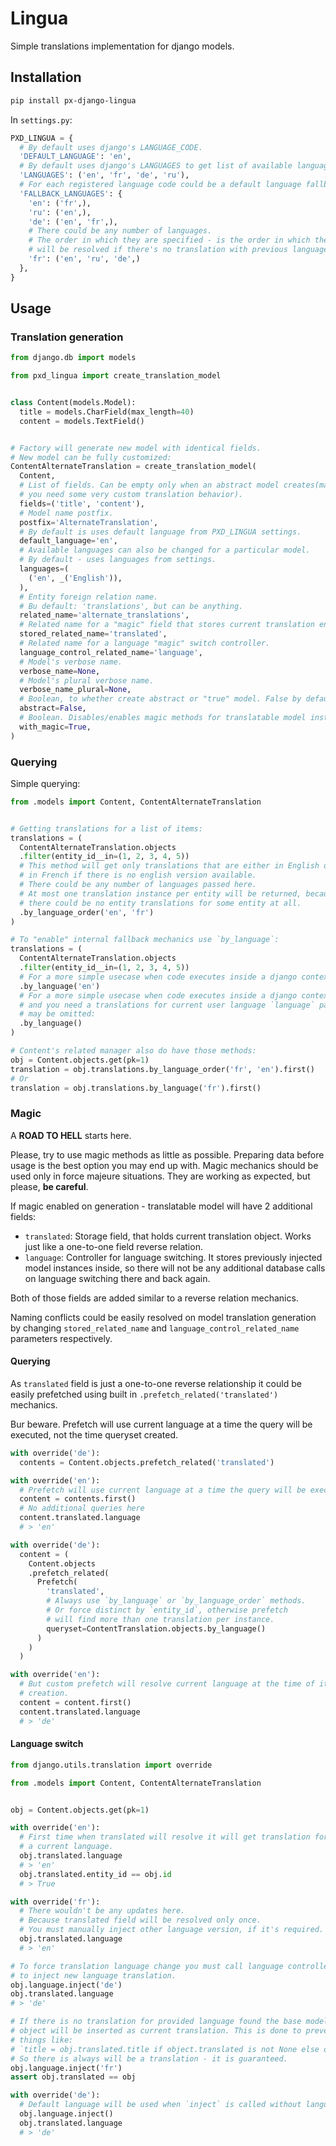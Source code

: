 # Lingua

Simple translations implementation for django models.

## Installation

```sh
pip install px-django-lingua
```

In `settings.py`:

```python
PXD_LINGUA = {
  # By default uses django's LANGUAGE_CODE.
  'DEFAULT_LANGUAGE': 'en',
  # By default uses django's LANGUAGES to get list of available languages.
  'LANGUAGES': ('en', 'fr', 'de', 'ru'),
  # For each registered language code could be a default language fallbacks:
  'FALLBACK_LANGUAGES': {
    'en': ('fr',),
    'ru': ('en',),
    'de': ('en', 'fr',),
    # There could be any number of languages.
    # The order in which they are specified - is the order in which they
    # will be resolved if there's no translation with previous language found.
    'fr': ('en', 'ru', 'de',)
  },
}
```

## Usage

### Translation generation

```python
from django.db import models

from pxd_lingua import create_translation_model


class Content(models.Model):
  title = models.CharField(max_length=40)
  content = models.TextField()


# Factory will generate new model with identical fields.
# New model can be fully customized:
ContentAlternateTranslation = create_translation_model(
  Content,
  # List of fields. Can be empty only when an abstract model creates(maybe
  # you need some very custom translation behavior).
  fields=('title', 'content'),
  # Model name postfix.
  postfix='AlternateTranslation',
  # By default is uses default language from PXD_LINGUA settings.
  default_language='en',
  # Available languages can also be changed for a particular model.
  # By default - uses languages from settings.
  languages=(
    ('en', _('English')),
  ),
  # Entity foreign relation name.
  # Bu default: 'translations', but can be anything.
  related_name='alternate_translations',
  # Related name for a "magic" field that stores current translation entity.
  stored_related_name='translated',
  # Related name for a language "magic" switch controller.
  language_control_related_name='language',
  # Model's verbose name.
  verbose_name=None,
  # Model's plural verbose name.
  verbose_name_plural=None,
  # Boolean, to whether create abstract or "true" model. False by default.
  abstract=False,
  # Boolean. Disables/enables magic methods for translatable model instances.
  with_magic=True,
)
```

### Querying

Simple querying:

```python
from .models import Content, ContentAlternateTranslation


# Getting translations for a list of items:
translations = (
  ContentAlternateTranslation.objects
  .filter(entity_id__in=(1, 2, 3, 4, 5))
  # This method will get only translations that are either in English or
  # in French if there is no english version available.
  # There could be any number of languages passed here.
  # At most one translation instance per entity will be returned, because
  # there could be no entity translations for some entity at all.
  .by_language_order('en', 'fr')
)

# To "enable" internal fallback mechanics use `by_language`:
translations = (
  ContentAlternateTranslation.objects
  .filter(entity_id__in=(1, 2, 3, 4, 5))
  # For a more simple usecase when code executes inside a django context
  .by_language('en')
  # For a more simple usecase when code executes inside a django context
  # and you need a translations for current user language `language` parameter
  # may be omitted:
  .by_language()
)

# Content's related manager also do have those methods:
obj = Content.objects.get(pk=1)
translation = obj.translations.by_language_order('fr', 'en').first()
# Or
translation = obj.translations.by_language('fr').first()
```

### Magic

A **ROAD TO HELL** starts here.

Please, try to use magic methods as little as possible. Preparing data before usage is the best option you may end up with. Magic mechanics should be used only in force majeure situations. They are working as expected, but please, **be careful**.

If magic enabled on generation - translatable model will have 2 additional fields:

- `translated`: Storage field, that holds current translation object. Works just like a one-to-one field reverse relation.
- `language`: Controller for language switching. It stores previously injected model instances inside, so there will not be any additional database calls on language switching there and back again.

Both of those fields are added similar to a reverse relation mechanics.

Naming conflicts could be easily resolved on model translation generation by changing `stored_related_name` and `language_control_related_name` parameters respectively.

#### Querying

As `translated` field is just a one-to-one reverse relationship it could be easily prefetched using built in `.prefetch_related('translated')` mechanics.

Bur beware. Prefetch will use current language at a time the query will be executed, not the time queryset created.

```python
with override('de'):
  contents = Content.objects.prefetch_related('translated')

with override('en'):
  # Prefetch will use current language at a time the query will be executed.
  content = contents.first()
  # No additional queries here
  content.translated.language
  # > 'en'

with override('de'):
  content = (
    Content.objects
    .prefetch_related(
      Prefetch(
        'translated',
        # Always use `by_language` or `by_language_order` methods.
        # Or force distinct by `entity_id`, otherwise prefetch
        # will find more than one translation per instance.
        queryset=ContentTranslation.objects.by_language()
      )
    )
  )

with override('en'):
  # But custom prefetch will resolve current language at the time of it's
  # creation.
  content = content.first()
  content.translated.language
  # > 'de'
```

#### Language switch

```python
from django.utils.translation import override

from .models import Content, ContentAlternateTranslation


obj = Content.objects.get(pk=1)

with override('en'):
  # First time when translated will resolve it will get translation for
  # a current language.
  obj.translated.language
  # > 'en'
  obj.translated.entity_id == obj.id
  # > True

with override('fr'):
  # There wouldn't be any updates here.
  # Because translated field will be resolved only once.
  # You must manually inject other language version, if it's required.
  obj.translated.language
  # > 'en'

# To force translation language change you must call language controller
# to inject new language translation.
obj.language.inject('de')
obj.translated.language
# > 'de'

# If there is no translation for provided language found the base model
# object will be inserted as current translation. This is done to prevent
# things like:
# `title = obj.translated.title if object.translated is not None else obj.title`
# So there is always will be a translation - it is guaranteed.
obj.language.inject('fr')
assert obj.translated == obj

with override('de'):
  # Default language will be used when `inject` is called without language.
  obj.language.inject()
  obj.translated.language
  # > 'de'
```
